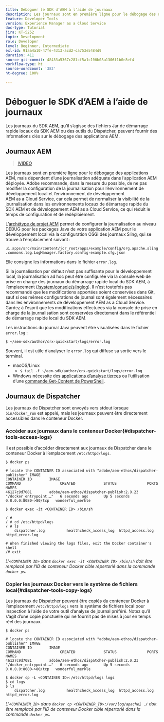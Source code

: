 ```yaml
---
title: Déboguer le SDK d’AEM à l’aide de journaux
description: Les journaux sont en première ligne pour le débogage des applications AEM, mais dépendent d’une journalisation adéquate dans l’application AEM déployée.
feature: Developer Tools
version: Experience Manager as a Cloud Service
doc-type: Tutorial
jira: KT-5252
topic: Development
role: Developer
level: Beginner, Intermediate
exl-id: 91aa4a10-47fe-4313-acd2-ca753e5484d9
duration: 411
source-git-commit: 48433a5367c281cf5a1c106b08a1306f1b0e8ef4
workflow-type: ht
source-wordcount: '382'
ht-degree: 100%

---
```


# Déboguer le SDK d’AEM à l’aide de journaux

Les journaux du SDK AEM, qu’il s’agisse des fichiers Jar de démarrage rapide locaux du SDK AEM ou des outils du Dispatcher, peuvent fournir des informations clés sur le débogage des applications AEM.

## Journaux AEM

>[!VIDEO](https://video.tv.adobe.com/v/38078?quality=12&learn=on&captions=fre_fr)

Les journaux sont en première ligne pour le débogage des applications AEM, mais dépendent d’une journalisation adéquate dans l’application AEM déployée. Adobe recommande, dans la mesure du possible, de ne pas modifier la configuration de la journalisation pour l’environnement de développement local et l’environnement de développement AEM as a Cloud Service, car cela permet de normaliser la visibilité de la journalisation dans les environnements locaux de démarrage rapide du SDK AEM et de développement AEM as a Cloud Service, ce qui réduit le temps de configuration et de redéploiement.

L’[archétype de projet AEM](https://github.com/adobe/aem-project-archetype) permet de configurer la journalisation au niveau DEBUG pour les packages Java de votre application AEM pour le développement local via la configuration OSGi des journaux Sling, qui se trouve à l’emplacement suivant :

`ui.apps/src/main/content/jcr_root/apps/example/config/org.apache.sling.commons.log.LogManager.factory.config-example.cfg.json`

Elle consigne les informations dans le fichier `error.log`.

Si la journalisation par défaut n’est pas suffisante pour le développement local, la journalisation ad hoc peut être configurée via la console web de prise en charge des journaux du démarrage rapide local du SDK AEM, à l’emplacement ([/system/console/slinglog](http://localhost:4502/system/console/slinglog)). Il n’est toutefois pas recommandé que les modifications apportées soient conservées dans Git, sauf si ces mêmes configurations de journal sont également nécessaires dans les environnements de développement AEM as a Cloud Service. Gardez à l’esprit que les modifications effectuées via la console de prise en charge de la journalisation sont conservées directement dans le référentiel de démarrage rapide local du SDK AEM.

Les instructions du journal Java peuvent être visualisées dans le fichier `error.log` :

```
$ ~/aem-sdk/author/crx-quickstart/logs/error.log
```

Souvent, il est utile d’analyser le `error.log` qui diffuse sa sortie vers le terminal.

+ macOS/Linux
   + `$ tail -f ~/aem-sdk/author/crx-quickstart/logs/error.log`
+ Windows nécessite des [applications d’analyse tierces](https://stackoverflow.com/questions/187587/a-windows-equivalent-of-the-unix-tail-command) ou l’utilisation d’une [commande Get-Content de PowerShell](https://stackoverflow.com/a/46444596/133936).

## Journaux de Dispatcher

Les journaux de Dispatcher sont envoyés vers stdout lorsque `bin/docker_run` est appelé, mais les journaux peuvent être directement accessibles dans le conteneur Docker.

### Accéder aux journaux dans le conteneur Docker{#dispatcher-tools-access-logs}

Il est possible d’accéder directement aux journaux de Dispatcher dans le conteneur Docker à l’emplacement `/etc/httpd/logs`.

```shell
$ docker ps

# locate the CONTAINER ID associated with "adobe/aem-ethos/dispatcher-publisher" IMAGE
CONTAINER ID        IMAGE                                       COMMAND                  CREATED             STATUS              PORTS                  NAMES
46127c9d7081        adobe/aem-ethos/dispatcher-publish:2.0.23   "/docker_entrypoint.…"   6 seconds ago       Up 5 seconds        0.0.0.0:8080->80/tcp   wonderful_merkle

$ docker exec -it <CONTAINER ID> /bin/sh

/ # 
/ # cd /etc/httpd/logs
/ # ls
    dispatcher.log          healthcheck_access_log  httpd_access.log        httpd_error.log

# When finished viewing the logs files, exit the Docker container's shell
/# exit
```

_L’`<CONTAINER ID>` dans `docker exec -it <CONTAINER ID> /bin/sh` doit être remplacé par l’ID de conteneur Docker cible répertorié dans la commande `docker ps`._


### Copier les journaux Docker vers le système de fichiers local{#dispatcher-tools-copy-logs}

Les journaux de Dispatcher peuvent être copiés du conteneur Docker à l’emplacement `/etc/httpd/logs` vers le système de fichiers local pour inspection à l’aide de votre outil d’analyse de journal préféré. Notez qu’il s’agit d’une copie ponctuelle qui ne fournit pas de mises à jour en temps réel des journaux.

```shell
$ docker ps

# locate the CONTAINER ID associated with "adobe/aem-ethos/dispatcher-publisher" IMAGE
CONTAINER ID        IMAGE                                       COMMAND                  CREATED             STATUS              PORTS                  NAMES
46127c9d7081        adobe/aem-ethos/dispatcher-publish:2.0.23   "/docker_entrypoint.…"   6 seconds ago       Up 5 seconds        0.0.0.0:8080->80/tcp   wonderful_merkle

$ docker cp -L <CONTAINER ID>:/etc/httpd/logs logs 
$ cd logs
$ ls
    dispatcher.log          healthcheck_access_log  httpd_access.log        httpd_error.log
```

_L’`<CONTAINER_ID>` dans `docker cp <CONTAINER_ID>:/var/log/apache2 ./` doit être remplacé par l’ID de conteneur Docker cible répertorié dans la commande `docker ps`._

